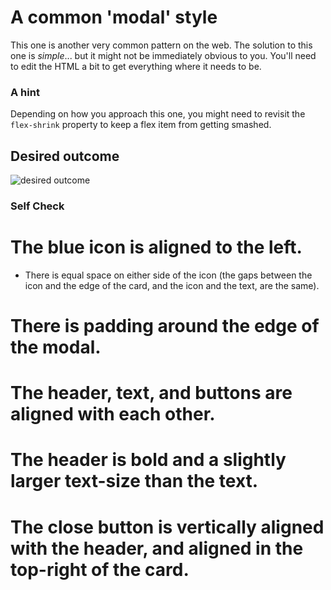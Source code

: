 # A common 'modal' style
This one is another very common pattern on the web. The solution to this one is _simple_... but it might not be immediately obvious to you. You'll need to edit the HTML a bit to get everything where it needs to be.

### A hint
Depending on how you approach this one, you might need to revisit the `flex-shrink` property to keep a flex item from getting smashed.

## Desired outcome

![desired outcome](./desired-outcome.png)

### Self Check

# The blue icon is aligned to the left.
- There is equal space on either side of the icon (the gaps between the icon and the edge of the card, and the icon and the text, are the same).
# There is padding around the edge of the modal.
# The header, text, and buttons are aligned with each other.
# The header is bold and a slightly larger text-size than the text.
# The close button is vertically aligned with the header, and aligned in the top-right of the card.

